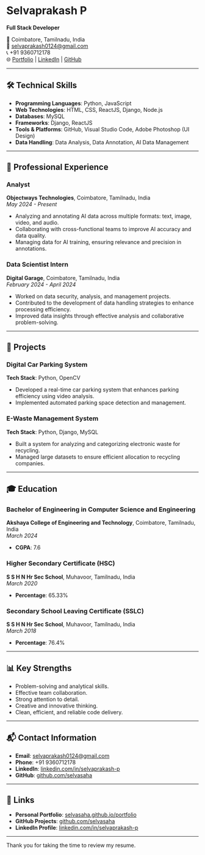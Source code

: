 # Selvaprakash P
**Full Stack Developer**

📍 Coimbatore, Tamilnadu, India  
📧 [selvaprakash0124@gmail.com](mailto:selvaprakash0124@gmail.com)  
📞 +91 9360712178  
🌐 [Portfolio](https://selvasaha.github.io/portfolio) | [LinkedIn](https://linkedin.com/in/selvaprakash-p) | [GitHub](https://github.com/selvasaha)

---

## 🛠️ **Technical Skills**
- **Programming Languages**: Python, JavaScript
- **Web Technologies**: HTML, CSS, ReactJS, Django, Node.js
- **Databases**: MySQL
- **Frameworks**: Django, ReactJS
- **Tools & Platforms**: GitHub, Visual Studio Code, Adobe Photoshop (UI Design)
- **Data Handling**: Data Analysis, Data Annotation, AI Data Management

---

## 💼 **Professional Experience**

### **Analyst**  
**Objectways Technologies**, Coimbatore, Tamilnadu, India  
*May 2024 - Present*  
- Analyzing and annotating AI data across multiple formats: text, image, video, and audio.
- Collaborating with cross-functional teams to improve AI accuracy and data quality.
- Managing data for AI training, ensuring relevance and precision in annotations.

### **Data Scientist Intern**  
**Digital Garage**, Coimbatore, Tamilnadu, India  
*February 2024 - April 2024*  
- Worked on data security, analysis, and management projects.
- Contributed to the development of data handling strategies to enhance processing efficiency.
- Improved data insights through effective analysis and collaborative problem-solving.

---

## 🌟 **Projects**

### **Digital Car Parking System**
**Tech Stack**: Python, OpenCV  
- Developed a real-time car parking system that enhances parking efficiency using video analysis.
- Implemented automated parking space detection and management.

### **E-Waste Management System**
**Tech Stack**: Python, Django, MySQL  
- Built a system for analyzing and categorizing electronic waste for recycling.
- Managed large datasets to ensure efficient allocation to recycling companies.

---

## 🎓 **Education**

### **Bachelor of Engineering in Computer Science and Engineering**  
**Akshaya College of Engineering and Technology**, Coimbatore, Tamilnadu, India  
*March 2024*  
- **CGPA**: 7.6

### **Higher Secondary Certificate (HSC)**  
**S S H N Hr Sec School**, Muhavoor, Tamilnadu, India  
*March 2020*  
- **Percentage**: 65.33%

### **Secondary School Leaving Certificate (SSLC)**  
**S S H N Hr Sec School**, Muhavoor, Tamilnadu, India  
*March 2018*  
- **Percentage**: 76.4%

---

## 📊 **Key Strengths**
- Problem-solving and analytical skills.
- Effective team collaboration.
- Strong attention to detail.
- Creative and innovative thinking.
- Clean, efficient, and reliable code delivery.

---

## 📬 **Contact Information**
- **Email**: [selvaprakash0124@gmail.com](mailto:selvaprakash0124@gmail.com)
- **Phone**: +91 9360712178
- **LinkedIn**: [linkedin.com/in/selvaprakash-p](https://linkedin.com/in/selvaprakash-p)
- **GitHub**: [github.com/selvasaha](https://github.com/selvasaha)

---

## 🔗 **Links**
- **Personal Portfolio**: [selvasaha.github.io/portfolio](https://selvasaha.github.io/portfolio)
- **GitHub Projects**: [github.com/selvasaha](https://github.com/selvasaha)
- **LinkedIn Profile**: [linkedin.com/in/selvaprakash-p](https://linkedin.com/in/selvaprakash-p)

---

Thank you for taking the time to review my resume.
